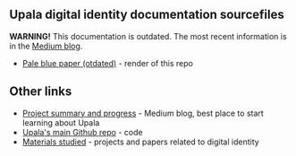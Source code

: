 ## Upala digital identity documentation sourcefiles
**WARNING!**
This documentation is outdated. The most recent information is in the [Medium blog](https://medium.com/six-degrees-of-separation/what-is-upala-all-you-need-to-know-updated-regularly-21e585f20c43). 
- [Pale blue paper (otdated)](https://upala-docs.readthedocs.io/en/latest/) - render of this repo

## Other links 
- [Project summary and progress](https://medium.com/six-degrees-of-separation/what-is-upala-all-you-need-to-know-updated-regularly-21e585f20c43) - Medium blog, best place to start learning about Upala
- [Upala's main Github repo](https://github.com/porobov/upala) - code
- [Materials studied](https://upala-docs.readthedocs.io/en/latest/state-of-knowledge.html) - projects and papers related to digital identity
